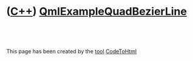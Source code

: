 



 

 

 

 

 

([C++](Cpp.md)) [QmlExampleQuadBezierLine](QmlExampleQuadBezierLine.md)
=========================================================================

 





 




This page has been created by the [tool](Tools.md)
[CodeToHtml](ToolCodeToHtml.md)

